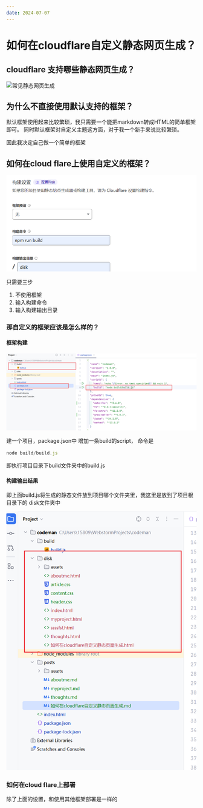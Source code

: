 ```yaml
---
date: 2024-07-07
---
```

# 如何在cloudflare自定义静态网页生成？

## cloudflare 支持哪些静态网页生成？
![常见静态网页生成](./assets/如何在cloudflare自定义静态页面生成-1720340807582.png)

## 为什么不直接使用默认支持的框架？

默认框架使用起来比较繁琐，我只需要一个能把markdown转成HTML的简单框架即可。
同时默认框架对自定义主题这方面，对于我一个新手来说比较繁琐。

因此我决定自己做一个简单的框架

## 如何在cloud flare上使用自定义的框架？
![1](../disk/assets/如何在cloudflare自定义静态页面生成-1720341275433.png)

只需要三步
1. 不使用框架
2. 输入构建命令
3. 输入构建输出目录

### 那自定义的框架应该是怎么样的？

#### 框架构建
![2](../disk/assets/如何在cloudflare自定义静态页面生成-1720341591005.png)

建一个项目，package.json中 增加一条build的script，
命令是
``` js
node build/build.js
```
即执行项目目录下build文件夹中的build.js
#### 构建输出结果

即上面build.js将生成的静态文件放到项目哪个文件夹里，我这里是放到了项目根目录下的
disk文件夹中

![3](../disk/assets/如何在cloudflare自定义静态页面生成-1720341813238.png)

### 如何在cloud flare上部署

除了上面的设置，和使用其他框架部署是一样的
